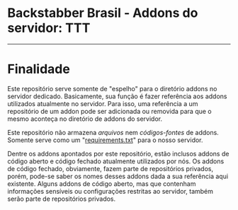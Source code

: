 # Backstabber Brasil - Addons do servidor: TTT

------------

# Finalidade 

Este repositório serve somente de "espelho" para o diretório addons no servidor dedicado. Basicamente, sua função é fazer referência aos addons utilizados atualmente no servidor. 
Para isso, uma referência a um repositório de um addon pode ser adicionada ou removida para que o mesmo aconteça no diretório de addons do servidor.

Este repositório não armazena *arquivos* nem *códigos-fontes* de addons. Somente serve como um "[requirements.txt](https://jtemporal.com/requirements-txt/)" para o nosso servidor.

Dentre os addons apontados por este repositório, estão inclusos addons de código aberto e código fechado atualmente utilizados por nós. Os addons de código fechado, obviamente, fazem parte de repositórios privados, porém, pode-se saber os nomes desses addons dada a sua referência aqui existente. Alguns addons de código aberto, mas que contenham informações sensíveis ou configurações restritas ao servidor, também serão parte de repositórios privados.
